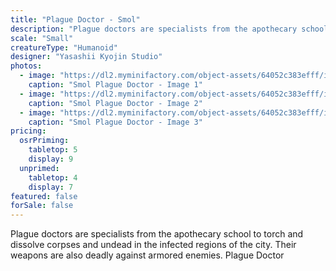 ```yaml
---
title: "Plague Doctor - Smol"
description: "Plague doctors are specialists from the apothecary school to torch and dissolve corpses and undead in the infected regions of the city. Their weapons are also deadly against armored enemies. Plague Doctor"
scale: "Small"
creatureType: "Humanoid"
designer: "Yasashii Kyojin Studio"
photos:
  - image: "https://dl2.myminifactory.com/object-assets/64052c383efff/images/720X720-plaguedoctor-04-ps.jpg"
    caption: "Smol Plague Doctor - Image 1"
  - image: "https://dl2.myminifactory.com/object-assets/64052c383efff/images/720X720-plaguedoctor-04-b.jpg"
    caption: "Smol Plague Doctor - Image 2"
  - image: "https://dl2.myminifactory.com/object-assets/64052c383efff/images/720X720-plaguedoctor-04-scale.jpg"
    caption: "Smol Plague Doctor - Image 3"
pricing:
  osrPriming:
    tabletop: 5
    display: 9
  unprimed:
    tabletop: 4
    display: 7
featured: false
forSale: false
---
```


Plague doctors are specialists from the apothecary school to torch and dissolve corpses and undead in the infected regions of the city. Their weapons are also deadly against armored enemies. Plague Doctor